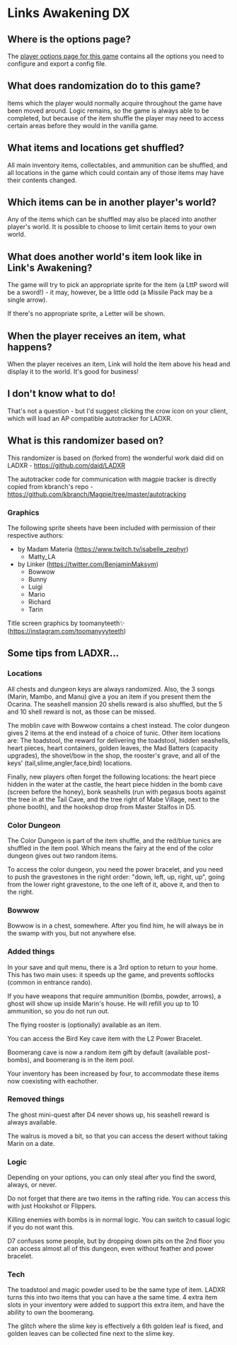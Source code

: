 # Links Awakening DX

## Where is the options page?

The [player options page for this game](../player-options) contains all the options you need to configure and export a
config file.

## What does randomization do to this game?

Items which the player would normally acquire throughout the game have been moved around. Logic remains, so the game is
always able to be completed, but because of the item shuffle the player may need to access certain areas before they
would in the vanilla game.

## What items and locations get shuffled?

All main inventory items, collectables, and ammunition can be shuffled, and all locations in the game which could
contain any of those items may have their contents changed.

## Which items can be in another player's world?

Any of the items which can be shuffled may also be placed into another player's world. It is possible to choose to limit
certain items to your own world.

## What does another world's item look like in Link's Awakening?

The game will try to pick an appropriate sprite for the item (a LttP sword will be a sword!) - it may, however, be a little odd (a Missile Pack may be a single arrow).

If there's no appropriate sprite, a Letter will be shown.

## When the player receives an item, what happens?

When the player receives an item, Link will hold the item above his head and display it to the world. It's good for
business!

## I don't know what to do!

That's not a question - but I'd suggest clicking the crow icon on your client, which will load an AP compatible autotracker for LADXR.

## What is this randomizer based on?

This randomizer is based on (forked from) the wonderful work daid did on LADXR - https://github.com/daid/LADXR

The autotracker code for communication with magpie tracker is directly copied from kbranch's repo - https://github.com/kbranch/Magpie/tree/master/autotracking

### Graphics

The following sprite sheets have been included with permission of their respective authors:

* by Madam Materia (https://www.twitch.tv/isabelle_zephyr)
  * Matty_LA
* by Linker (https://twitter.com/BenjaminMaksym)
  * Bowwow
  * Bunny
  * Luigi
  * Mario
  * Richard
  * Tarin

Title screen graphics by toomanyteeth✨ (https://instagram.com/toomanyyyteeth)

## Some tips from LADXR...

<h3>Locations</h3>
<p>All chests and dungeon keys are always randomized. Also, the 3 songs (Marin, Mambo, and Manu) give a you an item if you present them the Ocarina. The seashell mansion 20 shells reward is also shuffled, but the 5 and 10 shell reward is not, as those can be missed.</p>
<p>The moblin cave with Bowwow contains a chest instead. The color dungeon gives 2 items at the end instead of a choice of tunic. Other item locations are: The toadstool, the reward for delivering the toadstool, hidden seashells, heart pieces, heart containers, golden leaves, the Mad Batters (capacity upgrades), the shovel/bow in the shop, the rooster's grave, and all of the keys' (tail,slime,angler,face,bird) locations.</p>
<p>Finally, new players often forget the following locations: the heart piece hidden in the water at the castle, the heart piece hidden in the bomb cave (screen before the honey), bonk seashells (run with pegasus boots against the tree in at the Tail Cave, and the tree right of Mabe Village, next to the phone booth), and the hookshop drop from Master Stalfos in D5.</p>

<h3>Color Dungeon</h3>
<p>The Color Dungeon is part of the item shuffle, and the red/blue tunics are shuffled in the item pool. Which means the fairy at the end of the color dungeon gives out two random items.</p>
<p>To access the color dungeon, you need the power bracelet, and you need to push the gravestones in the right order: "down, left, up, right, up", going from the lower right gravestone, to the one left of it, above it, and then to the right.</p>

<h3>Bowwow</h3>
<p>Bowwow is in a chest, somewhere. After you find him, he will always be in the swamp with you, but not anywhere else.</p>

<h3>Added things</h3>
<p>In your save and quit menu, there is a 3rd option to return to your home. This has two main uses: it speeds up the game, and prevents softlocks (common in entrance rando).</p>
<p>If you have weapons that require ammunition (bombs, powder, arrows), a ghost will show up inside Marin's house. He will refill you up to 10 ammunition, so you do not run out.</p>
<p>The flying rooster is (optionally) available as an item.</p>
<p>You can access the Bird Key cave item with the L2 Power Bracelet.</p>
<p>Boomerang cave is now a random item gift by default (available post-bombs), and boomerang is in the item pool.</p>
<p>Your inventory has been increased by four, to accommodate these items now coexisting with eachother.</p>

<h3>Removed things</h3>
<p>The ghost mini-quest after D4 never shows up, his seashell reward is always available.</p>
<p>The walrus is moved a bit, so that you can access the desert without taking Marin on a date.</p>

<h3>Logic</h3>
<p>Depending on your options, you can only steal after you find the sword, always, or never.</p>
<p>Do not forget that there are two items in the rafting ride. You can access this with just Hookshot or Flippers.</p>
<p>Killing enemies with bombs is in normal logic. You can switch to casual logic if you do not want this.</p>
<p>D7 confuses some people, but by dropping down pits on the 2nd floor you can access almost all of this dungeon, even without feather and power bracelet.</p>

<h3>Tech</h3>
<p>The toadstool and magic powder used to be the same type of item. LADXR turns this into two items that you can have a the same time. 4 extra item slots in your inventory were added to support this extra item, and have the ability to own the boomerang.</p>
<p>The glitch where the slime key is effectively a 6th golden leaf is fixed, and golden leaves can be collected fine next to the slime key.</p>

